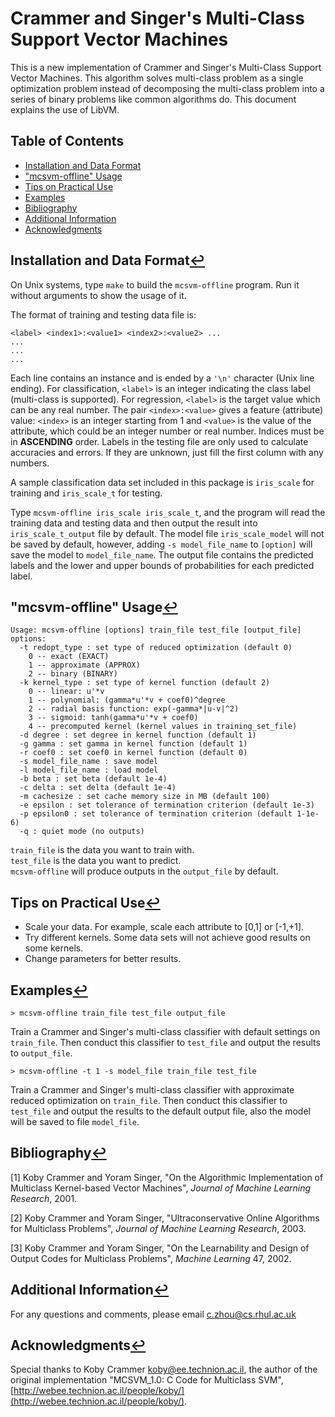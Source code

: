# Crammer and Singer's Multi-Class Support Vector Machines

This is a new implementation of Crammer and Singer's Multi-Class Support Vector Machines. This algorithm solves multi-class problem as a single optimization problem instead of decomposing the multi-class problem into a series of binary problems like common algorithms do. This document explains the use of LibVM.

## Table of Contents

* [Installation and Data Format](#installation-and-data-format)
* ["mcsvm-offline" Usage](#mcsvm-offline-usage)
* [Tips on Practical Use](#tips-on-practical-use)
* [Examples](#examples)
* [Bibliography](#bibliography)
* [Additional Information](#additional-information)
* [Acknowledgments](#acknowledgments)

## Installation and Data Format[↩](#table-of-contents)

On Unix systems, type `make` to build the `mcsvm-offline` program. Run it without arguments to show the usage of it.

The format of training and testing data file is:
```
<label> <index1>:<value1> <index2>:<value2> ...
...
...
...
```

Each line contains an instance and is ended by a `'\n'` character (Unix line ending). For classification, `<label>` is an integer indicating the class label (multi-class is supported). For regression, `<label>` is the target value which can be any real number. The pair `<index>:<value>` gives a feature (attribute) value: `<index>` is an integer starting from 1 and `<value>` is the value of the attribute, which could be an integer number or real number. Indices must be in **ASCENDING** order. Labels in the testing file are only used to calculate accuracies and errors. If they are unknown, just fill the first column with any numbers.

A sample classification data set included in this package is `iris_scale` for training and `iris_scale_t` for testing.

Type `mcsvm-offline iris_scale iris_scale_t`, and the program will read the training data and testing data and then output the result into `iris_scale_t_output` file by default. The model file `iris_scale_model` will not be saved by default, however, adding `-s model_file_name` to `[option]` will save the model to `model_file_name`. The output file contains the predicted labels and the lower and upper bounds of probabilities for each predicted label.

## "mcsvm-offline" Usage[↩](#table-of-contents)
```
Usage: mcsvm-offline [options] train_file test_file [output_file]
options:
  -t redopt_type : set type of reduced optimization (default 0)
    0 -- exact (EXACT)
    1 -- approximate (APPROX)
    2 -- binary (BINARY)
  -k kernel_type : set type of kernel function (default 2)
    0 -- linear: u'*v
    1 -- polynomial: (gamma*u'*v + coef0)^degree
    2 -- radial basis function: exp(-gamma*|u-v|^2)
    3 -- sigmoid: tanh(gamma*u'*v + coef0)
    4 -- precomputed kernel (kernel values in training_set_file)
  -d degree : set degree in kernel function (default 1)
  -g gamma : set gamma in kernel function (default 1)
  -r coef0 : set coef0 in kernel function (default 0)
  -s model_file_name : save model
  -l model_file_name : load model
  -b beta : set beta (default 1e-4)
  -c delta : set delta (default 1e-4)
  -m cachesize : set cache memory size in MB (default 100)
  -e epsilon : set tolerance of termination criterion (default 1e-3)
  -p epsilon0 : set tolerance of termination criterion (default 1-1e-6)
  -q : quiet mode (no outputs)
```
`train_file` is the data you want to train with.  
`test_file` is the data you want to predict.  
`mcsvm-offline` will produce outputs in the `output_file` by default.

## Tips on Practical Use[↩](#table-of-contents)
* Scale your data. For example, scale each attribute to [0,1] or [-1,+1].
* Try different kernels. Some data sets will not achieve good results on some kernels.
* Change parameters for better results.

## Examples[↩](#table-of-contents)
```
> mcsvm-offline train_file test_file output_file
```

Train a Crammer and Singer's multi-class classifier with default settings on `train_file`. Then conduct this classifier to `test_file` and output the results to `output_file`.

```
> mcsvm-offline -t 1 -s model_file train_file test_file
```

Train a Crammer and Singer's multi-class classifier with approximate reduced optimization on `train_file`. Then conduct this classifier to `test_file` and output the results to the default output file, also the model will be saved to file `model_file`.

## Bibliography[↩](#table-of-contents)

[1] Koby Crammer and Yoram Singer, 
    "On the Algorithmic Implementation of Multiclass Kernel-based Vector Machines", 
    *Journal of Machine Learning Research*, 2001.

[2] Koby Crammer and Yoram Singer, 
    "Ultraconservative Online Algorithms for Multiclass Problems", 
    *Journal of Machine Learning Research*, 2003.

[3] Koby Crammer and Yoram Singer, 
    "On the Learnability and Design of Output Codes for Multiclass Problems", 
    *Machine Learning* 47, 2002. 

## Additional Information[↩](#table-of-contents)
For any questions and comments, please email [c.zhou@cs.rhul.ac.uk](mailto:c.zhou@cs.rhul.ac.uk)

## Acknowledgments[↩](#table-of-contents)
Special thanks to Koby Crammer [koby@ee.technion.ac.il](mailto:koby@ee.technion.ac.il), the author of the original implementation "MCSVM_1.0: C Code for Multiclass SVM", [http://webee.technion.ac.il/people/koby/](http://webee.technion.ac.il/people/koby/).